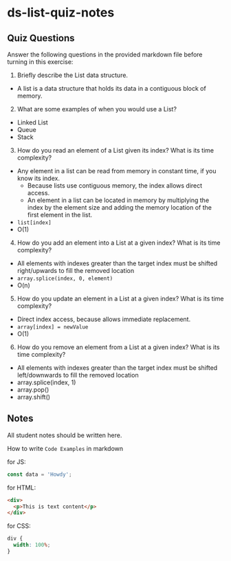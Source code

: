 # ds-list-quiz-notes

## Quiz Questions

Answer the following questions in the provided markdown file before turning in this exercise:

1. Briefly describe the List data structure.

- A list is a data structure that holds its data in a contiguous block of memory.

2. What are some examples of when you would use a List?

- Linked List
- Queue
- Stack

3. How do you read an element of a List given its index? What is its time complexity?

- Any element in a list can be read from memory in constant time, if you know its index.
  - Because lists use contiguous memory, the index allows direct access.
  - An element in a list can be located in memory by multiplying the index by the element size and adding the memory location of the first element in the list.
- `list[index]`
- O(1)

4. How do you add an element into a List at a given index? What is its time complexity?

- All elements with indexes greater than the target index must be shifted right/upwards to fill the removed location
- `array.splice(index, 0, element)`
- O(n)

5. How do you update an element in a List at a given index? What is its time complexity?

- Direct index access, because allows immediate replacement.
- `array[index] = newValue`
- O(1)

6. How do you remove an element from a List at a given index? What is its time complexity?

- All elements with indexes greater than the target index must be shifted left/downwards to fill the removed location
- array.splice(index, 1)
- array.pop()
- array.shift()

## Notes

All student notes should be written here.

How to write `Code Examples` in markdown

for JS:

```javascript
const data = 'Howdy';
```

for HTML:

```html
<div>
  <p>This is text content</p>
</div>
```

for CSS:

```css
div {
  width: 100%;
}
```
